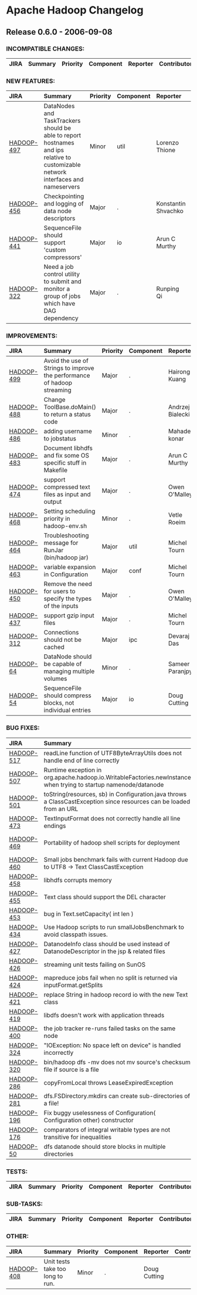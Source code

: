 
<!---
# Licensed to the Apache Software Foundation (ASF) under one
# or more contributor license agreements.  See the NOTICE file
# distributed with this work for additional information
# regarding copyright ownership.  The ASF licenses this file
# to you under the Apache License, Version 2.0 (the
# "License"); you may not use this file except in compliance
# with the License.  You may obtain a copy of the License at
#
#     http://www.apache.org/licenses/LICENSE-2.0
#
# Unless required by applicable law or agreed to in writing, software
# distributed under the License is distributed on an "AS IS" BASIS,
# WITHOUT WARRANTIES OR CONDITIONS OF ANY KIND, either express or implied.
# See the License for the specific language governing permissions and
# limitations under the License.
-->
# Apache Hadoop Changelog

## Release 0.6.0 - 2006-09-08

### INCOMPATIBLE CHANGES:

| JIRA | Summary | Priority | Component | Reporter | Contributor |
|:---- |:---- | :--- |:---- |:---- |:---- |


### NEW FEATURES:

| JIRA | Summary | Priority | Component | Reporter | Contributor |
|:---- |:---- | :--- |:---- |:---- |:---- |
| [HADOOP-497](https://issues.apache.org/jira/browse/HADOOP-497) | DataNodes and TaskTrackers should be able to report hostnames and ips relative to customizable network interfaces and nameservers |  Minor | util | Lorenzo Thione | Lorenzo Thione |
| [HADOOP-456](https://issues.apache.org/jira/browse/HADOOP-456) | Checkpointing and logging of data node descriptors |  Major | . | Konstantin Shvachko | Konstantin Shvachko |
| [HADOOP-441](https://issues.apache.org/jira/browse/HADOOP-441) | SequenceFile should support 'custom compressors' |  Major | io | Arun C Murthy | Arun C Murthy |
| [HADOOP-322](https://issues.apache.org/jira/browse/HADOOP-322) | Need a job control utility to submit and monitor a group of jobs which have DAG dependency |  Major | . | Runping Qi | Runping Qi |


### IMPROVEMENTS:

| JIRA | Summary | Priority | Component | Reporter | Contributor |
|:---- |:---- | :--- |:---- |:---- |:---- |
| [HADOOP-499](https://issues.apache.org/jira/browse/HADOOP-499) | Avoid the use of Strings to improve the  performance of hadoop streaming |  Major | . | Hairong Kuang | Hairong Kuang |
| [HADOOP-488](https://issues.apache.org/jira/browse/HADOOP-488) | Change ToolBase.doMain() to return a status code |  Major | . | Andrzej Bialecki |  |
| [HADOOP-486](https://issues.apache.org/jira/browse/HADOOP-486) | adding username to jobstatus |  Minor | . | Mahadev konar | Mahadev konar |
| [HADOOP-483](https://issues.apache.org/jira/browse/HADOOP-483) | Document libhdfs and fix some OS specific stuff in Makefile |  Major | . | Arun C Murthy | Arun C Murthy |
| [HADOOP-474](https://issues.apache.org/jira/browse/HADOOP-474) | support compressed text files as input and output |  Major | . | Owen O'Malley | Owen O'Malley |
| [HADOOP-468](https://issues.apache.org/jira/browse/HADOOP-468) | Setting scheduling priority in hadoop-env.sh |  Minor | . | Vetle Roeim |  |
| [HADOOP-464](https://issues.apache.org/jira/browse/HADOOP-464) | Troubleshooting message for RunJar (bin/hadoop jar) |  Major | util | Michel Tourn |  |
| [HADOOP-463](https://issues.apache.org/jira/browse/HADOOP-463) | variable expansion in Configuration |  Major | conf | Michel Tourn |  |
| [HADOOP-450](https://issues.apache.org/jira/browse/HADOOP-450) | Remove the need for users to specify the types of the inputs |  Major | . | Owen O'Malley | Owen O'Malley |
| [HADOOP-437](https://issues.apache.org/jira/browse/HADOOP-437) | support gzip input files |  Major | . | Michel Tourn |  |
| [HADOOP-312](https://issues.apache.org/jira/browse/HADOOP-312) | Connections should not be cached |  Major | ipc | Devaraj Das | Devaraj Das |
| [HADOOP-64](https://issues.apache.org/jira/browse/HADOOP-64) | DataNode should be capable of managing multiple volumes |  Minor | . | Sameer Paranjpye | Milind Bhandarkar |
| [HADOOP-54](https://issues.apache.org/jira/browse/HADOOP-54) | SequenceFile should compress blocks, not individual entries |  Major | io | Doug Cutting | Arun C Murthy |


### BUG FIXES:

| JIRA | Summary | Priority | Component | Reporter | Contributor |
|:---- |:---- | :--- |:---- |:---- |:---- |
| [HADOOP-517](https://issues.apache.org/jira/browse/HADOOP-517) | readLine function of UTF8ByteArrayUtils does not handle end of line correctly |  Major | . | Hairong Kuang | Hairong Kuang |
| [HADOOP-507](https://issues.apache.org/jira/browse/HADOOP-507) | Runtime exception in org.apache.hadoop.io.WritableFactories.newInstance when trying to startup namenode/datanode |  Major | util | Arun C Murthy | Owen O'Malley |
| [HADOOP-501](https://issues.apache.org/jira/browse/HADOOP-501) | toString(resources, sb) in Configuration.java throws a ClassCastException since resources can be loaded from an URL |  Minor | . | Thomas Friol |  |
| [HADOOP-473](https://issues.apache.org/jira/browse/HADOOP-473) | TextInputFormat does not correctly handle all line endings |  Major | . | Dennis Kubes |  |
| [HADOOP-469](https://issues.apache.org/jira/browse/HADOOP-469) | Portability of hadoop shell scripts for deployment |  Major | . | Jean-Baptiste Quenot |  |
| [HADOOP-460](https://issues.apache.org/jira/browse/HADOOP-460) | Small jobs benchmark fails with current Hadoop due to UTF8 -\> Text ClassCastException |  Major | . | Sanjay Dahiya |  |
| [HADOOP-458](https://issues.apache.org/jira/browse/HADOOP-458) | libhdfs corrupts memory |  Major | . | Christian Kunz | Konstantin Shvachko |
| [HADOOP-455](https://issues.apache.org/jira/browse/HADOOP-455) | Text class should support the DEL character |  Major | io | Hairong Kuang | Hairong Kuang |
| [HADOOP-453](https://issues.apache.org/jira/browse/HADOOP-453) | bug in Text.setCapacity( int len ) |  Minor | . | Sami Siren |  |
| [HADOOP-434](https://issues.apache.org/jira/browse/HADOOP-434) | Use Hadoop scripts to run smallJobsBenchmark to avoid classpath issues. |  Major | . | Sanjay Dahiya | Sanjay Dahiya |
| [HADOOP-427](https://issues.apache.org/jira/browse/HADOOP-427) | DatanodeInfo class should be used instead of DatanodeDescriptor in the jsp & related files |  Major | . | Devaraj Das | Devaraj Das |
| [HADOOP-426](https://issues.apache.org/jira/browse/HADOOP-426) | streaming unit tests failing on SunOS |  Major | . | Doug Cutting | Michel Tourn |
| [HADOOP-424](https://issues.apache.org/jira/browse/HADOOP-424) | mapreduce jobs fail when no split is returned via inputFormat.getSplits |  Major | . | Frédéric Bertin |  |
| [HADOOP-421](https://issues.apache.org/jira/browse/HADOOP-421) | replace String in hadoop record io with the new Text class |  Major | record | Owen O'Malley | Milind Bhandarkar |
| [HADOOP-419](https://issues.apache.org/jira/browse/HADOOP-419) | libdfs doesn't work with application threads |  Major | . | Christian Kunz | Owen O'Malley |
| [HADOOP-400](https://issues.apache.org/jira/browse/HADOOP-400) | the job tracker re-runs failed tasks on the same node |  Major | . | Owen O'Malley | Owen O'Malley |
| [HADOOP-324](https://issues.apache.org/jira/browse/HADOOP-324) | "IOException: No space left on device" is handled incorrectly |  Major | . | Konstantin Shvachko | Wendy Chien |
| [HADOOP-320](https://issues.apache.org/jira/browse/HADOOP-320) | bin/hadoop dfs -mv does not mv  source's checksum file if source is a file |  Major | . | Hairong Kuang | Hairong Kuang |
| [HADOOP-286](https://issues.apache.org/jira/browse/HADOOP-286) | copyFromLocal throws LeaseExpiredException |  Major | . | Runping Qi | Konstantin Shvachko |
| [HADOOP-281](https://issues.apache.org/jira/browse/HADOOP-281) | dfs.FSDirectory.mkdirs can create sub-directories of a file! |  Major | . | Sameer Paranjpye | Wendy Chien |
| [HADOOP-196](https://issues.apache.org/jira/browse/HADOOP-196) | Fix buggy uselessness of Configuration( Configuration other) constructor |  Major | conf | alan wootton |  |
| [HADOOP-176](https://issues.apache.org/jira/browse/HADOOP-176) | comparators of integral writable types are not transitive for inequalities |  Major | io | Dick King |  |
| [HADOOP-50](https://issues.apache.org/jira/browse/HADOOP-50) | dfs datanode should store blocks in multiple directories |  Major | . | Doug Cutting | Milind Bhandarkar |


### TESTS:

| JIRA | Summary | Priority | Component | Reporter | Contributor |
|:---- |:---- | :--- |:---- |:---- |:---- |


### SUB-TASKS:

| JIRA | Summary | Priority | Component | Reporter | Contributor |
|:---- |:---- | :--- |:---- |:---- |:---- |


### OTHER:

| JIRA | Summary | Priority | Component | Reporter | Contributor |
|:---- |:---- | :--- |:---- |:---- |:---- |
| [HADOOP-408](https://issues.apache.org/jira/browse/HADOOP-408) | Unit tests take too long to run. |  Minor | . | Doug Cutting |  |


